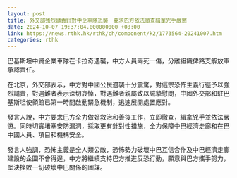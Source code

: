```yaml
---
layout: post
title: 外交部強烈譴責針對中企車隊恐襲　要求巴方依法徹查緝拿兇手嚴懲
date: 2024-10-07 19:37:04.000000000 +08:00
link: https://news.rthk.hk/rthk/ch/component/k2/1773564-20241007.htm
categories: rthk
---
```


巴基斯坦中資企業車隊在卡拉奇遇襲，中方人員兩死一傷，分離組織俾路支解放軍承認責任。

在北京，外交部表示，中方對中國公民遇襲十分震驚，對這宗恐怖主義行徑予以強烈譴責，對遇難者表示深切哀悼，對遇難者親屬致以誠摯慰問，中國外交部和駐巴基斯坦使領館已第一時間啟動緊急機制，迅速展開處置應對。

發言人說，中方要求巴方全力做好救治和善後工作，立即徹查，緝拿兇手並依法嚴懲。同時切實堵塞安防漏洞，採取更有針對性措施，全力保障中巴經濟走廊和在巴中國人員、項目和機構安全。

發言人強調，恐怖主義是全人類公敵，恐怖勢力破壞中巴互信合作及中巴經濟走廊建設的企圖不會得逞，中方將繼續支持巴方推進反恐行動，願意與巴方攜手努力，堅決挫敗一切破壞中巴關係的圖謀。

